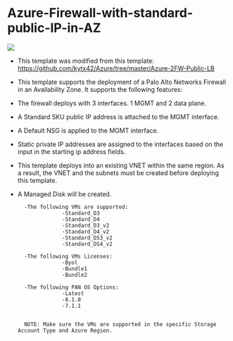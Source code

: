 # Azure-Firewall-with-standard-public-IP-in-AZ

[<img src="http://azuredeploy.net/deploybutton.png"/>](https://portal.azure.com/#create/Microsoft.Template/uri/https%3A%2F%2Fraw.githubusercontent.com%2Fykbtest%2Fmaster%2FVM-FW-Std-PIP-Azure-AZ%2FAzureDeploy.json)

- This template was modified from this template: https://github.com/kytx42/Azure/tree/master/Azure-2FW-Public-LB
- This template supports the deployment of a Palo Alto Networks Firewall in an Availability Zone.  It supports the following features:
- The firewall deploys with 3 interfaces.  1 MGMT and 2 data plane. 
- A Standard SKU public IP address is attached to the MGMT interface.
- A Default NSG is applied to the MGMT interface.
- Static private IP addresses are assigned to the interfaces based on the input in the starting ip address fields.
- This template deploys into an existing VNET within the same region.  As a result, the VNET and the subnets must be created before deploying this template.
- A Managed Disk will be created.

        -The following VMs are supported:
                    -Standard_D3
                    -Standard_D4
                    -Standard_D3_v2
                    -Standard_D4_v2
                    -Standard_DS3_v2
                    -Standard_DS4_v2

        -The following VMs Licenses:
             	    -Byol
                    -Bundle1
                    -Bundle2

        -The following PAN OS Options:
                    -Latest
                    -8.1.0
                    -7.1.1 
  	          
                    
        NOTE: Make sure the VMs are supported in the specific Storage Account Type and Azure Region.
